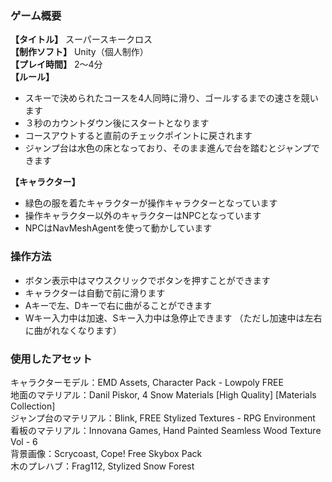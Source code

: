 ### ゲーム概要
**【タイトル】** スーパースキークロス  
**【制作ソフト】** Unity（個人制作）  
**【プレイ時間】** 2〜4分  
**【ルール】**
+ スキーで決められたコースを4人同時に滑り、ゴールするまでの速さを競います
+ ３秒のカウントダウン後にスタートとなります
+ コースアウトすると直前のチェックポイントに戻されます
+ ジャンプ台は水色の床となっており、そのまま進んで台を踏むとジャンプできます

**【キャラクター】**  
+ 緑色の服を着たキャラクターが操作キャラクターとなっています
+ 操作キャラクター以外のキャラクターはNPCとなっています
+ NPCはNavMeshAgentを使って動かしています

### 操作方法
+ ボタン表示中はマウスクリックでボタンを押すことができます
+ キャラクターは自動で前に滑ります
+ Aキーで左、Dキーで右に曲がることができます
+ Wキー入力中は加速、Sキー入力中は急停止できます  （ただし加速中は左右に曲がれなくなります）

### 使用したアセット
キャラクターモデル：EMD Assets, Character Pack - Lowpoly FREE  
地面のマテリアル：Danil Piskor, 4 Snow Materials [High Quality] [Materials Collection]  
ジャンプ台のマテリアル：Blink, FREE Stylized Textures - RPG Environment  
看板のマテリアル：Innovana Games, Hand Painted Seamless Wood Texture Vol - 6  
背景画像：Scrycoast, Cope! Free Skybox Pack  
木のプレハブ：Frag112, Stylized Snow Forest
